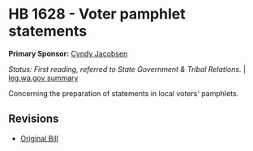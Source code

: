 # HB 1628 - Voter pamphlet statements
**Primary Sponsor:** [Cyndy Jacobsen](/person/leg/cyndy.jacobsen.md)

*Status: First reading, referred to State Government & Tribal Relations.* | [leg.wa.gov summary](https://app.leg.wa.gov/billsummary?BillNumber=1628&Year=2021)

Concerning the preparation of statements in local voters' pamphlets.

## Revisions
* [Original Bill](1/)
